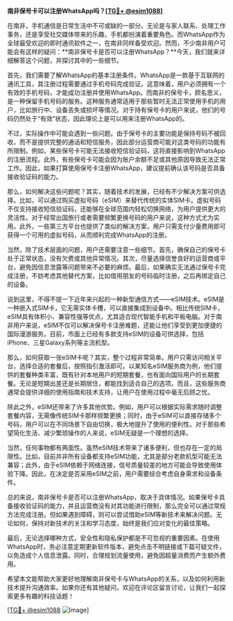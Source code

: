 **南非保号卡可以注册WhatsApp吗？[[TG💪+ @esim1088](https://t.me/s/esim1088)]**

在南非，手机通信是日常生活中不可或缺的一部分。无论是与家人联系、处理工作事务，还是享受社交媒体带来的乐趣，手机都扮演着重要角色。而WhatsApp作为全球最受欢迎的即时通讯软件之一，在南非同样备受欢迎。然而，不少南非用户可能会有这样的疑问：**南非保号卡是否可以注册WhatsApp？**今天，我们就来详细解答这个问题，并探讨其中的一些细节。

首先，我们需要了解WhatsApp的基本注册条件。WhatsApp是一款基于互联网的通讯工具，其注册过程需要通过手机号码完成验证。这意味着，用户必须拥有一个有效的手机号码，才能成功注册并使用WhatsApp。而南非的保号卡，顾名思义，是一种保留手机号码的服务。这种服务通常适用于那些暂时无法正常使用手机的用户，比如旅行中、设备丢失或损坏等情况。对于持有保号卡的用户来说，他们的号码仍然处于“有效”状态，因此理论上是可以用来注册WhatsApp的。

不过，实际操作中可能会遇到一些问题。由于保号卡的主要功能是保持号码不被回收，而不是提供完整的通话和短信服务，因此部分运营商可能对这类号码的功能有所限制。例如，某些保号卡可能无法接收短信验证码，这将直接影响到WhatsApp的注册流程。此外，有些保号卡可能会因为账户余额不足或其他原因导致无法正常工作。因此，如果打算使用保号卡注册WhatsApp，建议提前确认该号码是否具备接收验证码的能力。

那么，如何解决这些问题呢？其实，随着技术的发展，已经有不少解决方案可供选择。比如，可以通过购买虚拟号码（eSIM）来替代传统的实体SIM卡。虚拟号码不仅支持接收短信验证码，还能够在全球范围内轻松切换网络，为用户提供更大的灵活性。对于经常出国旅行或者需要频繁更换号码的用户来说，这种方式尤为实用。此外，一些第三方平台也提供了类似的解决方案，用户只需支付少量费用即可获得一个可用的虚拟号码，从而顺利完成WhatsApp的注册。

当然，除了技术层面的问题，用户还需要注意一些细节。首先，确保自己的保号卡处于正常状态，没有欠费或其他异常情况。其次，尽量选择信誉良好的运营商或平台，避免因信息泄露等问题带来不必要的麻烦。最后，如果确实无法通过保号卡完成注册，不妨考虑其他替代方案，比如借用朋友的号码临时注册，之后再绑定自己的设备。

说到这里，不得不提一下近年来兴起的一种新型通信方式——eSIM技术。eSIM是一种嵌入式SIM卡，它无需实体卡槽，可以直接集成到设备中。相比传统SIM卡，eSIM具有体积小、兼容性强等优点，尤其适合现代智能手机和平板电脑。对于南非用户来说，eSIM不仅可以解决保号卡注册难题，还能让他们享受到更加便捷的国际漫游服务。目前，市面上已经有多款支持eSIM的设备可供选择，包括iPhone、三星Galaxy系列等主流机型。

那么，如何获取一张eSIM卡呢？其实，整个过程非常简单。用户只需访问相关平台，选择合适的套餐后，按照指引激活即可。以某知名eSIM服务商为例，他们提供的套餐种类丰富，既有针对本地用户的短期套餐，也有面向国际用户的长期套餐。无论是短期出差还是长期居住，都能找到适合自己的选项。而且，这些服务商通常会提供详细的使用指南和技术支持，让用户在使用过程中毫无后顾之忧。

除此之外，eSIM还带来了许多其他优势。例如，用户可以根据实际需求随时调整套餐内容，无需像传统SIM卡那样频繁更换；同时，由于eSIM可以直接存储多个号码，用户可以在不同场景下自由切换，极大地提升了使用的便利性。对于那些希望简化生活、减少繁琐操作的人来说，eSIM无疑是一个理想的选择。

当然，任何事物都有两面性。虽然eSIM技术带来了诸多便利，但也存在一定的局限性。比如，目前并非所有设备都支持eSIM功能，尤其是部分老款机型可能无法兼容；此外，由于eSIM依赖于网络连接，信号质量较差的地方可能会导致使用体验下降。因此，在决定是否采用eSIM之前，用户需要综合考虑自身需求和设备条件。

总的来说，南非保号卡是否可以注册WhatsApp，取决于具体情况。如果保号卡具备接收验证码的能力，并且运营商没有对其功能进行限制，那么完全可以通过常规方法完成注册。但如果遇到障碍，则可以尝试借助eSIM等新技术来解决问题。无论如何，保持对新技术的关注和学习态度，始终是我们应对变化的最佳策略。

最后，无论选择哪种方式，安全性和隐私保护都是不可忽视的重要因素。在使用WhatsApp时，务必注意定期更新软件版本，避免点击不明链接或下载可疑文件，以免造成个人信息泄露。同时，合理规划流量使用，避免因超量消费而产生额外费用。

希望本文能帮助大家更好地理解南非保号卡与WhatsApp的关系，以及如何利用新技术提升沟通效率。如果你还有其他疑问，欢迎在评论区留言讨论，让我们一起探索更多有趣的科技话题！

[[TG💪+ @esim1088](https://t.me/s/esim1088) ![Image](https://i.postimg.cc/4NQfJmqS/Snipaste-2025-05-13-00-14-12.png)]